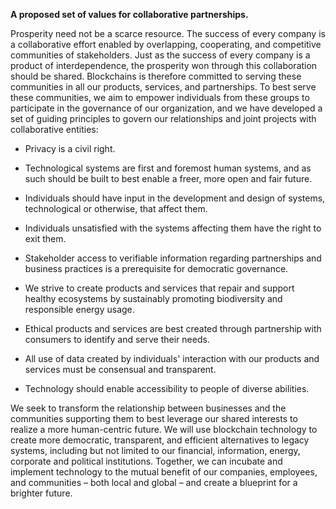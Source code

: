 <b> A proposed set of values for collaborative partnerships. </b>


Prosperity need not be a scarce resource. The success of every company is a collaborative effort enabled by overlapping,
cooperating, and competitive communities of stakeholders. Just as the success of every company is a product of interdependence, the prosperity won through this collaboration should be shared. Blockchains is
therefore committed to serving these communities in all our products, services,
and partnerships. To best serve these communities, we aim to empower individuals
from these groups to participate in the governance of our organization, and we
have developed a set of guiding principles to govern our relationships and joint
projects with collaborative entities:

-   Privacy is a civil right.

-   Technological systems are first and foremost human systems, and as such
    should be built to best enable a freer, more open and fair future.
    
-   Individuals should have input in the development and design of systems, technological or
    otherwise, that affect them.
   
-   Individuals unsatisfied with the systems affecting them have the right to
    exit them.

-   Stakeholder access to verifiable information regarding partnerships and business practices is a prerequisite for democratic governance.


-   We strive to create products and services that repair and support healthy
    ecosystems by sustainably promoting biodiversity and responsible energy
    usage.



-   Ethical products and services are best created through partnership with consumers to identify and serve their needs.

-   All use of data created by individuals' interaction with our products and services must be consensual and transparent.

-   Technology should enable accessibility to people of diverse abilities.


We seek to transform the relationship between businesses and the communities
supporting them to best leverage our shared interests to realize a more
human-centric future. We will use blockchain technology to create more
democratic, transparent, and efficient alternatives to legacy systems, including
but not limited to our financial, information, energy, corporate and political
institutions. Together, we can incubate and implement technology to the mutual
benefit of our companies, employees, and communities – both local and global –
and create a blueprint for a brighter future.


